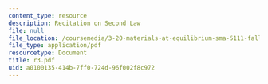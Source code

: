 ```yaml
---
content_type: resource
description: Recitation on Second Law
file: null
file_location: /coursemedia/3-20-materials-at-equilibrium-sma-5111-fall-2003/a0100135414b7ff0724d96f002f8c972_r3.pdf
file_type: application/pdf
resourcetype: Document
title: r3.pdf
uid: a0100135-414b-7ff0-724d-96f002f8c972
---
```

